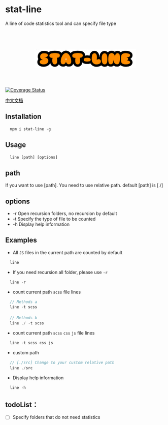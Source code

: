 # stat-line

A line of code statistics tool and can specify file type

<h1 align="center">
	<br>
	<img width="320" src="./static/logo.png" alt="stat-line">
	<br>
	<br>
</h1>

[![Coverage Status](https://s3.amazonaws.com/assets.coveralls.io/badges/coveralls_100.svg)](https://coveralls.io/github/chalk/chalk?branch=main)

[中文文档](https://github.com/sdta25196/stat-line/blob/master/readme_CN.md)

## Installation

```js
  npm i stat-line -g
```

## Usage

```js
  line [path] [options]
```

## path
  
  If you want to use [path]. You need to use relative path.
  default [path] is [./]

## options
  
  * -r  Open recursion folders, no recursion by default
  * -t  Specify the type of file to be counted
  * -h  Display help information

## Examples

* All `JS` files in the current path are counted by default
```js
  line   
```

* If you need recursion all folder, please use `-r`
```js
  line -r
```
  
* count current path `scss` file lines
```js
  // Methods a
  line -t scss

  // Methods b
  line ./ -t scss 
```
* count current path `scss` `css` `js` file lines
```js
  line -t scss css js
```

* custom path
```js
  // [./src] Change to your custom relative path
  line ./src
```

* Display help information
```js
  line -h
```
  
## todoList：

- [ ] Specify folders that do not need statistics
